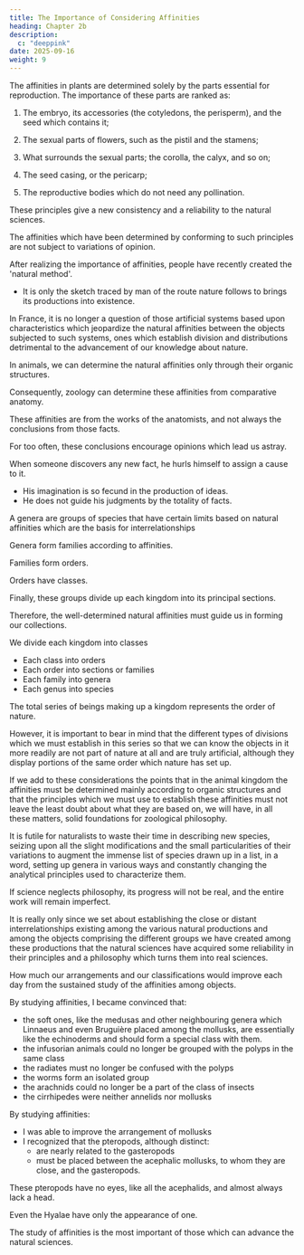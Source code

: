 ```yaml
---
title: The Importance of Considering Affinities
heading: Chapter 2b
description: 
  c: "deeppink"
date: 2025-09-16
weight: 9
---
```



The affinities in plants are determined solely by the parts essential for reproduction. The importance of these parts are ranked as:

 <!-- are the only ones which provide the main characteristics for determining their , I would present these parts in their order of value or importance as follows: -->

1. The embryo, its accessories (the cotyledons, the perisperm), and the seed which contains it;

2. The sexual parts of flowers, such as the pistil and the stamens;

3. What surrounds the sexual parts; the corolla, the calyx, and so on;

4. The seed casing, or the pericarp;

5. The reproductive bodies which do not need any pollination.


These principles give a new consistency and a reliability to the natural sciences.

 <!-- which they did not have previously.  -->

The affinities which have been determined by conforming to such principles are not subject to variations of opinion. 

<!-- Our general distributions are becoming secure, and to the extent which we perfect them with the help of these methods, they will get closer and closer to the very order of nature. -->

After realizing the importance of affinities, people have recently created the 'natural method'.

 <!-- we saw the birth of those attempts made (above all in the last few years) to establish what is being called the , something which is  -->

- It is only the sketch traced by man of the route nature follows to brings its productions into existence.

In France, it is no longer a question of those artificial systems based upon characteristics which jeopardize the natural affinities between the objects subjected to such systems, ones which establish division and distributions detrimental to the advancement of our knowledge about nature.


In animals, we can determine the natural affinities only through their organic structures. 

Consequently, zoology can determine these affinities from comparative anatomy. 

These affinities are from the works of the anatomists, and not always the conclusions from those facts. 

For too often, these conclusions encourage opinions which lead us astray.

 <!-- and prevent us from grasping nature's laws and her true design.  -->

When someone discovers any new fact, he hurls himself to assign a cause to it.
- His imagination is so fecund in the production of ideas.
- He does not guide his judgments by the totality of facts.

 <!-- according to this analytical principle and assembling them in groups within -->

A genera are groups of species that have certain limits based on natural affinities which are the basis for interrelationships

Genera form families according to affinities.

 <!-- and combined also into groups larger than theirs, form what are called families.  -->

Families form orders. 

Orders have classes. 

<!-- When these families are combined in the same way under the same analytical principle, they form the orders. The latter by the same process first separate out the classes.  -->

Finally, these groups divide up each kingdom into its principal sections.

Therefore, the well-determined natural affinities must guide us in forming our collections.

We divide each kingdom into classes
- Each class into orders
- Each order into sections or families
- Each family into genera
- Each genus into species

The total series of beings making up a kingdom represents the order of nature.

<!-- , once that series is distributed in an order subject throughout to the analytical principle of affinities,   -->

However, it is important to bear in mind that the different types of divisions which we must establish in this series so that we can know the objects in it more readily are not part of nature at all and are truly artificial, although they display portions of the same order which nature has set up.

If we add to these considerations the points that in the animal kingdom the affinities must be determined mainly according to organic structures and that the principles which we must use to establish these affinities must not leave the least doubt about what they are based on, we will have, in all these matters, solid foundations for zoological philosophy.

<!-- We know that all science must have its philosophy and that by this route science makes real progress.  -->

It is futile for naturalists to waste their time in describing new species, seizing upon all the slight modifications and the small particularities of their variations to augment the immense list of species drawn up in a list, in a word, setting up genera in various ways and constantly changing the analytical principles used to characterize them. 

If science neglects philosophy, its progress will not be real, and the entire work will remain imperfect.

It is really only since we set about establishing the close or distant interrelationships existing among the various natural productions and among the objects comprising the different groups we have created among these productions that the natural sciences have acquired some reliability in their principles and a philosophy which turns them into real sciences.

How much our arrangements and our classifications would improve each day from the sustained study of the affinities among objects.

By studying affinities, I became convinced that:
- the soft ones, like the medusas and other neighbouring genera which Linnaeus and even Bruguière placed among the mollusks, are essentially like the echinoderms and should form a special class with them.
- the infusorian animals could no longer be grouped with the polyps in the same class
- the radiates must no longer be confused with the polyps
- the worms form an isolated group
- the arachnids could no longer be a part of the class of insects
- the cirrhipedes were neither annelids nor mollusks

 <!-- including animals very different from those which make up the radiates and (for stronger reasons) the polyps, that  -->

By studying affinities:
- I was able to improve the arrangement of mollusks
- I recognized that the pteropods, although distinct:
  - are nearly related to the gasteropods
  - must be placed between the acephalic mollusks, to whom they are close, and the gasteropods. 

These pteropods have no eyes, like all the acephalids, and almost always lack a head.

Even the Hyalae have only the appearance of one. 

<!-- See the specific distribution of Mollusks in Chapter Seven, which ends this first part. -->

<!-- As for plants, when the study of the affinities among the different recognized families has given us more insight and we better understand the rank which each of them must occupy in the general series, then the distribution of these living bodies will leave nothing to be determined arbitrarily and will conform more to the very order of nature. -->

The study of affinities is the most important of those which can advance the natural sciences.
